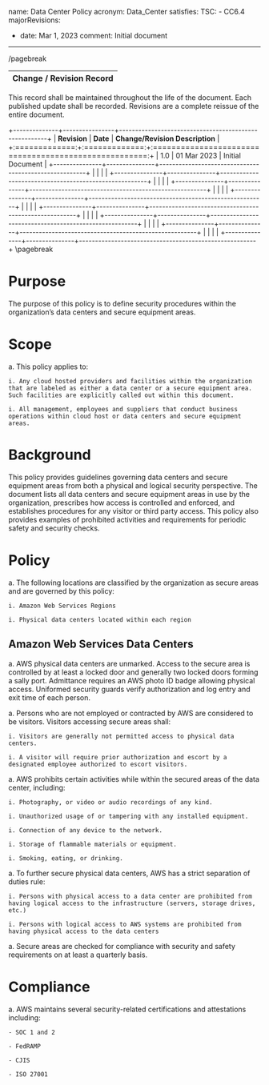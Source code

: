 name: Data Center Policy
acronym: Data_Center
satisfies:
  TSC:
    - CC6.4
majorRevisions:
  - date: Mar 1, 2023
    comment: Initial document
---

/pagebreak

|**Change / Revision Record**|
|    :----:   |

This record shall be maintained throughout the life of the document. Each published update shall be recorded. Revisions are a complete reissue of the entire document. 

+--------------+----------------+-------------------------------------------------------+
| **Revision**  |   **Date**    | **Change/Revision Description**                       |
+:=============:+:=============:+:=====================================================:+
|       1.0     | 01 Mar 2023   | Initial Document                                      |
+---------------+---------------+-------------------------------------------------------+
|               |               |                                                       |
+---------------+---------------+-------------------------------------------------------+
|               |               |                                                       |
+---------------+---------------+-------------------------------------------------------+
|               |               |                                                       |
+---------------+---------------+-------------------------------------------------------+
|               |               |                                                       |
+---------------+---------------+-------------------------------------------------------+
|               |               |                                                       |
+---------------+---------------+-------------------------------------------------------+
|               |               |                                                       |
+---------------+---------------+-------------------------------------------------------+
|               |               |                                                       |
+---------------+---------------+-------------------------------------------------------+
\pagebreak

# Purpose

The purpose of this policy is to define security procedures within the organization’s data centers and secure equipment areas.

# Scope

a. This policy applies to:

    i. Any cloud hosted providers and facilities within the organization that are labeled as either a data center or a secure equipment area. Such facilities are explicitly called out within this document.

    i. All management, employees and suppliers that conduct business operations within cloud host or data centers and secure equipment areas.

# Background

This policy provides guidelines governing data centers and secure equipment areas from both a physical and logical security perspective. The document lists all data centers and secure equipment areas in use by the organization, prescribes how access is controlled and enforced, and establishes procedures for any visitor or third party access. This policy also provides examples of prohibited activities and requirements for periodic safety and security checks.

# Policy

a. The following locations are classified by the organization as secure areas and are governed by this policy:

    i. Amazon Web Services Regions 

    i. Physical data centers located within each region

## Amazon Web Services Data Centers

a. AWS physical data centers are unmarked. Access to the secure area is controlled by at least a locked door and generally two locked doors forming a sally port. Admittance requires an AWS photo ID badge allowing physical access. Uniformed security guards verify authorization and log entry and exit time of each person.

a. Persons who are not employed or contracted by AWS are considered to be visitors. Visitors accessing secure areas shall:

    i. Visitors are generally not permitted access to physical data centers.

    i. A visitor will require prior authorization and escort by a designated employee authorized to escort visitors.

a. AWS prohibits certain activities while within the secured areas of the data center, including:

    i. Photography, or video or audio recordings of any kind.

    i. Unauthorized usage of or tampering with any installed equipment.

    i. Connection of any device to the network.

    i. Storage of flammable materials or equipment.

    i. Smoking, eating, or drinking.

a. To further secure physical data centers, AWS has a strict separation of duties rule:

    i. Persons with physical access to a data center are prohibited from having logical access to the infrastructure (servers, storage drives, etc.)

    i. Persons with logical access to AWS systems are prohibited from having physical access to the data centers

a. Secure areas are checked for compliance with security and safety requirements on at least a quarterly basis.

# Compliance

a. AWS maintains several security-related certifications and attestations including:

    - SOC 1 and 2

    - FedRAMP

    - CJIS

    - ISO 27001
